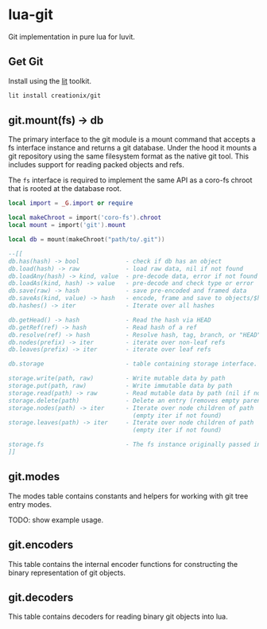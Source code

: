 # lua-git

Git implementation in pure lua for luvit.

## Get Git

Install using the [lit](https://github.com/luvit/lit) toolkit.

```sh
lit install creationix/git
```

## git.mount(fs) -> db

The primary interface to the git module is a mount command that accepts a fs
interface instance and returns a git database. Under the hood it mounts a git
repository using the same filesystem format as the native git tool. This
includes support for reading packed objects and refs.

The `fs` interface is required to implement the same API as a coro-fs chroot that
is rooted at the database root.

```lua
local import = _G.import or require

local makeChroot = import('coro-fs').chroot
local mount = import('git').mount

local db = mount(makeChroot("path/to/.git"))

--[[
db.has(hash) -> bool             - check if db has an object
db.load(hash) -> raw             - load raw data, nil if not found
db.loadAny(hash) -> kind, value  - pre-decode data, error if not found
db.loadAs(kind, hash) -> value   - pre-decode and check type or error
db.save(raw) -> hash             - save pre-encoded and framed data
db.saveAs(kind, value) -> hash   - encode, frame and save to objects/$ha/$sh
db.hashes() -> iter              - Iterate over all hashes

db.getHead() -> hash             - Read the hash via HEAD
db.getRef(ref) -> hash           - Read hash of a ref
db.resolve(ref) -> hash          - Resolve hash, tag, branch, or "HEAD" to hash
db.nodes(prefix) -> iter         - iterate over non-leaf refs
db.leaves(prefix) -> iter        - iterate over leaf refs

db.storage                       - table containing storage interface.

storage.write(path, raw)         - Write mutable data by path
storage.put(path, raw)           - Write immutable data by path
storage.read(path) -> raw        - Read mutable data by path (nil if not found)
storage.delete(path)             - Delete an entry (removes empty parent dirs)
storage.nodes(path) -> iter      - Iterate over node children of path
                                   (empty iter if not found)
storage.leaves(path) -> iter     - Iterate over node children of path
                                   (empty iter if not found)

storage.fs                       - The fs instance originally passed in.
]]
```

## git.modes

The modes table contains constants and helpers for working with git tree entry modes.

TODO: show example usage.

## git.encoders

This table contains the internal encoder functions for constructing the binary
representation of git objects.

## git.decoders

This table contains decoders for reading binary git objects into lua.
